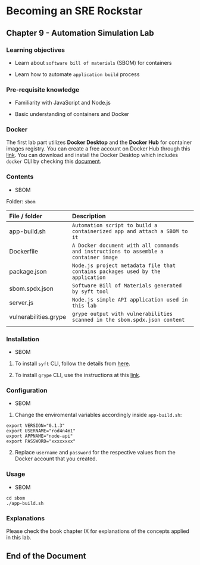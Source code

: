 # Becoming an SRE Rockstar

## Chapter 9 - Automation Simulation Lab

### Learning objectives

* Learn about `software bill of materials` (SBOM) for containers

* Learn how to automate `application build` process

### Pre-requisite knowledge

* Familiarity with JavaScript and Node.js

* Basic understanding of containers and Docker

### Docker

The first lab part utilizes **Docker Desktop** and the **Docker Hub** for container images registry. You can create a free account on Docker Hub through this [link](https://hub.docker.com/signup). You can download and install the Docker Desktop which includes `docker` CLI by checking this [document](https://www.docker.com/products/docker-desktop/).

### Contents

* SBOM

Folder: `sbom`

| **File / folder** | **Description** |
|:--------------------------------|:--------------------------------|
| app-build.sh | `Automation script to build a containerized app and attach a SBOM to it` |
| Dockerfile | `A Docker document with all commands and instructions to assemble a container image` |
| package.json | `Node.js project metadata file that contains packages used by the application` |
| sbom.spdx.json | `Software Bill of Materials generated by syft tool` |
| server.js | `Node.js simple API application used in this lab` |
| vulnerabilities.grype | `grype output with vulnerabilities scanned in the sbom.spdx.json content` |
| | |


### Installation

* SBOM

1. To install `syft` CLI, follow the details from [here](https://github.com/anchore/syft#installation).

2. To install `grype` CLI, use the instructions at this [link](https://github.com/anchore/grype#installation).

### Configuration

* SBOM

1. Change the enviromental variables accordingly inside `app-build.sh`:

```shell
export VERSION="0.1.3"
export USERNAME="rod4n4m1"
export APPNAME="node-api"
export PASSWORD="xxxxxxxx"
```

2. Replace `username` and `password` for the respective values from the Docker account that you created.


### Usage

* SBOM

```shell
cd sbom
./app-build.sh
```

### Explanations

Please check the book chapter IX for explanations of the concepts applied in this lab.

## End of the Document
